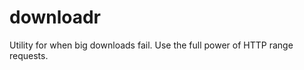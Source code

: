 downloadr
=========

Utility for when big downloads fail. Use the full power of HTTP range requests.
